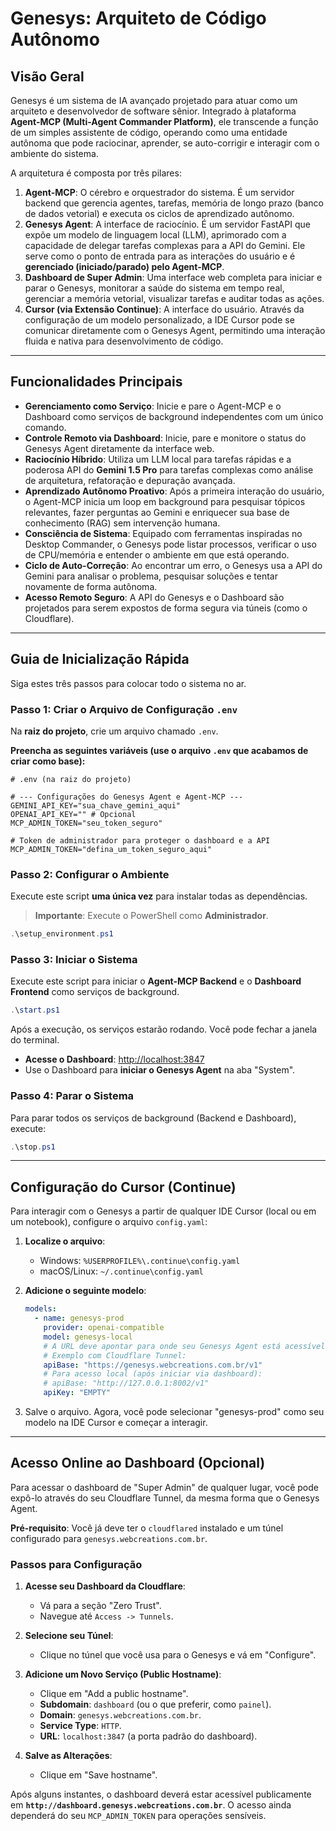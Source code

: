 # Genesys: Arquiteto de Código Autônomo

## Visão Geral

Genesys é um sistema de IA avançado projetado para atuar como um arquiteto e desenvolvedor de software sênior. Integrado à plataforma **Agent-MCP (Multi-Agent Commander Platform)**, ele transcende a função de um simples assistente de código, operando como uma entidade autônoma que pode raciocinar, aprender, se auto-corrigir e interagir com o ambiente do sistema.

A arquitetura é composta por três pilares:

1.  **Agent-MCP**: O cérebro e orquestrador do sistema. É um servidor backend que gerencia agentes, tarefas, memória de longo prazo (banco de dados vetorial) e executa os ciclos de aprendizado autônomo.
2.  **Genesys Agent**: A interface de raciocínio. É um servidor FastAPI que expõe um modelo de linguagem local (LLM), aprimorado com a capacidade de delegar tarefas complexas para a API do Gemini. Ele serve como o ponto de entrada para as interações do usuário e é **gerenciado (iniciado/parado) pelo Agent-MCP**.
3.  **Dashboard de Super Admin**: Uma interface web completa para iniciar e parar o Genesys, monitorar a saúde do sistema em tempo real, gerenciar a memória vetorial, visualizar tarefas e auditar todas as ações.
4.  **Cursor (via Extensão Continue)**: A interface do usuário. Através da configuração de um modelo personalizado, a IDE Cursor pode se comunicar diretamente com o Genesys Agent, permitindo uma interação fluida e nativa para desenvolvimento de código.

---

## Funcionalidades Principais

- **Gerenciamento como Serviço**: Inicie e pare o Agent-MCP e o Dashboard como serviços de background independentes com um único comando.
- **Controle Remoto via Dashboard**: Inicie, pare e monitore o status do Genesys Agent diretamente da interface web.
- **Raciocínio Híbrido**: Utiliza um LLM local para tarefas rápidas e a poderosa API do **Gemini 1.5 Pro** para tarefas complexas como análise de arquitetura, refatoração e depuração avançada.
- **Aprendizado Autônomo Proativo**: Após a primeira interação do usuário, o Agent-MCP inicia um loop em background para pesquisar tópicos relevantes, fazer perguntas ao Gemini e enriquecer sua base de conhecimento (RAG) sem intervenção humana.
- **Consciência de Sistema**: Equipado com ferramentas inspiradas no Desktop Commander, o Genesys pode listar processos, verificar o uso de CPU/memória e entender o ambiente em que está operando.
- **Ciclo de Auto-Correção**: Ao encontrar um erro, o Genesys usa a API do Gemini para analisar o problema, pesquisar soluções e tentar novamente de forma autônoma.
- **Acesso Remoto Seguro**: A API do Genesys e o Dashboard são projetados para serem expostos de forma segura via túneis (como o Cloudflare).

---

## Guia de Inicialização Rápida

Siga estes três passos para colocar todo o sistema no ar.

### Passo 1: Criar o Arquivo de Configuração `.env`

Na **raiz do projeto**, crie um arquivo chamado `.env`.

**Preencha as seguintes variáveis (use o arquivo `.env` que acabamos de criar como base):**

```dotenv
# .env (na raiz do projeto)

# --- Configurações do Genesys Agent e Agent-MCP ---
GEMINI_API_KEY="sua_chave_gemini_aqui"
OPENAI_API_KEY="" # Opcional
MCP_ADMIN_TOKEN="seu_token_seguro"

# Token de administrador para proteger o dashboard e a API
MCP_ADMIN_TOKEN="defina_um_token_seguro_aqui"
```

### Passo 2: Configurar o Ambiente

Execute este script **uma única vez** para instalar todas as dependências.

> **Importante**: Execute o PowerShell como **Administrador**.

```powershell
.\setup_environment.ps1
```

### Passo 3: Iniciar o Sistema

Execute este script para iniciar o **Agent-MCP Backend** e o **Dashboard Frontend** como serviços de background.

```powershell
.\start.ps1
```

Após a execução, os serviços estarão rodando. Você pode fechar a janela do terminal.

- **Acesse o Dashboard**: [http://localhost:3847](http://localhost:3847)
- Use o Dashboard para **iniciar o Genesys Agent** na aba "System".

### Passo 4: Parar o Sistema

Para parar todos os serviços de background (Backend e Dashboard), execute:

```powershell
.\stop.ps1
```

---

## Configuração do Cursor (Continue)

Para interagir com o Genesys a partir de qualquer IDE Cursor (local ou em um notebook), configure o arquivo `config.yaml`:

1.  **Localize o arquivo**:

    - Windows: `%USERPROFILE%\.continue\config.yaml`
    - macOS/Linux: `~/.continue\config.yaml`

2.  **Adicione o seguinte modelo**:

    ```yaml
    models:
      - name: genesys-prod
        provider: openai-compatible
        model: genesys-local
        # A URL deve apontar para onde seu Genesys Agent está acessível
        # Exemplo com Cloudflare Tunnel:
        apiBase: "https://genesys.webcreations.com.br/v1"
        # Para acesso local (após iniciar via dashboard):
        # apiBase: "http://127.0.0.1:8002/v1"
        apiKey: "EMPTY"
    ```

3.  Salve o arquivo. Agora, você pode selecionar "genesys-prod" como seu modelo na IDE Cursor e começar a interagir.

---

## Acesso Online ao Dashboard (Opcional)

Para acessar o dashboard de "Super Admin" de qualquer lugar, você pode expô-lo através do seu Cloudflare Tunnel, da mesma forma que o Genesys Agent.

**Pré-requisito**: Você já deve ter o `cloudflared` instalado e um túnel configurado para `genesys.webcreations.com.br`.

### Passos para Configuração

1.  **Acesse seu Dashboard da Cloudflare**:

    - Vá para a seção "Zero Trust".
    - Navegue até `Access -> Tunnels`.

2.  **Selecione seu Túnel**:

    - Clique no túnel que você usa para o Genesys e vá em "Configure".

3.  **Adicione um Novo Serviço (Public Hostname)**:

    - Clique em "Add a public hostname".
    - **Subdomain**: `dashboard` (ou o que preferir, como `painel`).
    - **Domain**: `genesys.webcreations.com.br`.
    - **Service Type**: `HTTP`.
    - **URL**: `localhost:3847` (a porta padrão do dashboard).

4.  **Salve as Alterações**:
    - Clique em "Save hostname".

Após alguns instantes, o dashboard deverá estar acessível publicamente em **`http://dashboard.genesys.webcreations.com.br`**. O acesso ainda dependerá do seu `MCP_ADMIN_TOKEN` para operações sensíveis.

